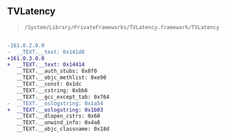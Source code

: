 ## TVLatency

> `/System/Library/PrivateFrameworks/TVLatency.framework/TVLatency`

```diff

-161.0.2.0.0
-  __TEXT.__text: 0x141d8
+161.0.3.0.0
+  __TEXT.__text: 0x14414
   __TEXT.__auth_stubs: 0x8f0
   __TEXT.__objc_methlist: 0xe90
   __TEXT.__const: 0x1dc
   __TEXT.__cstring: 0xbb6
   __TEXT.__gcc_except_tab: 0x764
-  __TEXT.__oslogstring: 0x1a54
+  __TEXT.__oslogstring: 0x1b03
   __TEXT.__dlopen_cstrs: 0x60
   __TEXT.__unwind_info: 0x4a8
   __TEXT.__objc_classname: 0x18d

```
